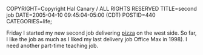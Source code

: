 COPYRIGHT=Copyright Hal Canary / ALL RIGHTS RESERVED
TITLE=second job
DATE=2005-04-10 09:45:04-05:00 (CDT)
POSTID=440
CATEGORIES=life;

Friday I started my new second job delivering [pizza](http://rosatispizza.com/store_menu.asp?State=WI&StoreID=1557) on the west side. So far, I like the job as much as I liked my last delivery job Office Max in 1998). I need another part-time teaching job.
